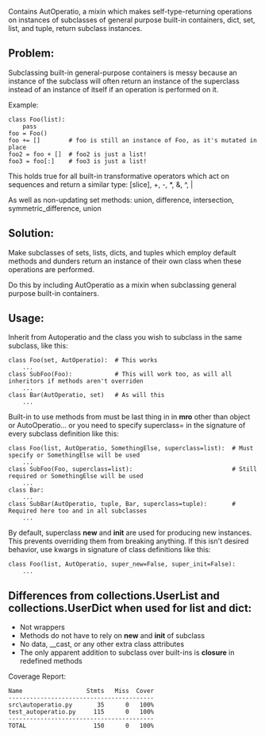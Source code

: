 Contains AutOperatio, a mixin which makes self-type-returning
operations on instances of subclasses of general purpose built-in containers,
dict, set, list, and tuple, return subclass instances.


Problem:
-------
Subclassing built-in general-purpose containers is messy because an instance of the subclass will often
return an instance of the superclass instead of an instance of itself if an operation is performed on it.

Example:

    class Foo(list):
        pass
    foo = Foo()
    foo += []        # foo is still an instance of Foo, as it's mutated in place
    foo2 = foo + []  # foo2 is just a list!
    foo3 = foo[:]    # foo3 is just a list!

This holds true for all built-in transformative operators which act on sequences and return a similar type:
    [slice], +, -, *, &, ^, |

As well as non-updating set methods:
    union, difference, intersection, symmetric_difference, union


Solution:
--------
Make subclasses of sets, lists, dicts, and tuples which employ default methods and dunders
return an instance of their own class when these operations are performed.

Do this by including AutOperatio as a mixin when subclassing general purpose built-in containers.


Usage:
-----
Inherit from Autoperatio and the class you wish to subclass in the same subclass, like this:

    class Foo(set, AutOperatio):  # This works
        ...
    class SubFoo(Foo):            # This will work too, as will all inheritors if methods aren't overriden
        ...
    class Bar(AutOperatio, set)   # As will this
        ...

Built-in to use methods from must be last thing in in __mro__ other than object or AutoOperatio...
or you need to specify superclass=<class> in the signature of every subclass definition like this:

    class Foo(list, AutOperatio, SomethingElse, superclass=list):  # Must specify or SomethingElse will be used
        ...
    class SubFoo(Foo, superclass=list):                            # Still required or SomethingElse will be used
        ...
    class Bar:
        ...
    class SubBar(AutOperatio, tuple, Bar, superclass=tuple):       # Required here too and in all subclasses
        ...
        
By default, superclass __new__ and __init__ are used for producing new instances. This prevents overriding them
from breaking anything. If this isn't desired behavior, use kwargs in signature of class definitions like this:

    class Foo(list, AutOperatio, super_new=False, super_init=False):
        ...

Differences from collections.UserList and collections.UserDict when used for list and dict:
------------------------------------------------------------------------------------------
- Not wrappers
- Methods do not have to rely on __new__ and __init__ of subclass
- No data, __cast, or any other extra class attributes
- The only apparent addition to subclass over built-ins is __closure__ in redefined methods




Coverage Report:

    Name                  Stmts   Miss  Cover
    -----------------------------------------
    src\autoperatio.py       35      0   100%
    test_autoperatio.py     115      0   100%
    -----------------------------------------
    TOTAL                   150      0   100%
